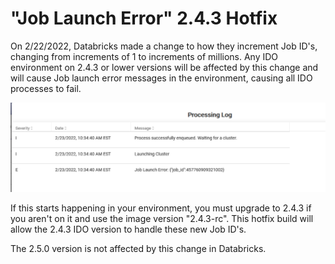# "Job Launch Error" 2.4.3 Hotfix

On 2/22/2022, Databricks made a change to how they increment Job ID's, changing from increments of 1 to increments of millions. Any IDO environment on 2.4.3 or lower versions will be affected by this change and will cause Job launch error messages in the environment, causing all IDO processes to fail.

![Example of error](<../../.gitbook/assets/image (382) (1) (1) (1).png>)

If this starts happening in your environment, you must upgrade to 2.4.3 if you aren't on it and use the image version "2.4.3-rc". This hotfix build will allow the 2.4.3 IDO version to handle these new Job ID's.&#x20;

The 2.5.0 version is not affected by this change in Databricks.

